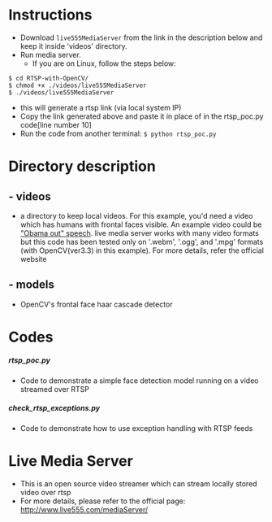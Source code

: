 # Instructions

- Download `live555MediaServer` from the link in the description below and keep it inside 'videos' directory.
- Run media server. 
    - If you are on Linux, follow the steps below:
```
$ cd RTSP-with-OpenCV/
$ chmod +x ./videos/live555MediaServer
$ ./videos/live555MediaServer
```

- this will generate a rtsp link (via local system IP)
- Copy the link generated above and paste it in place of <rtsp-url> in the rtsp_poc.py code[line number 10]
- Run the code from another terminal: 
`$ python rtsp_poc.py`

# Directory description 
## - videos
- a directory to keep local videos. For this example, you'd need a video which has humans with frontal faces visible. An example video could be ["Obama out" speech](https://www.youtube.com/watch?v=NxFkEj7KPC0). live media server works with many video formats but this code has been tested only on '.webm', '.ogg', and '.mpg' formats (with OpenCV(ver3.3) in this example). For more details, refer the official website

## - models
- OpenCV's frontal face haar cascade detector

# Codes
##### rtsp_poc.py
- Code to demonstrate a simple face detection model running on a video streamed over RTSP

##### check_rtsp_exceptions.py
- Code to demonstrate how to use exception handling with RTSP feeds

# Live Media Server
- This is an open source video streamer which can stream locally stored video over rtsp
- For more details, please refer to the official page: http://www.live555.com/mediaServer/

